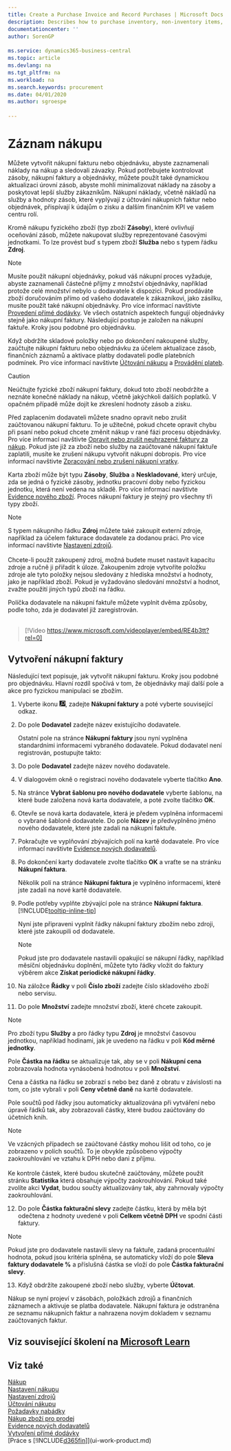 ```yaml
---
title: Create a Purchase Invoice and Record Purchases | Microsoft Docs
description: Describes how to purchase inventory, non-inventory items, or resources by creating and posting purchase invoices or orders.
documentationcenter: ''
author: SorenGP

ms.service: dynamics365-business-central
ms.topic: article
ms.devlang: na
ms.tgt_pltfrm: na
ms.workload: na
ms.search.keywords: procurement
ms.date: 04/01/2020
ms.author: sgroespe

---
```

# Záznam nákupu
Můžete vytvořit nákupní fakturu nebo objednávku, abyste zaznamenali náklady na nákup a sledovali závazky. Pokud potřebujete kontrolovat zásoby, nákupní faktury a objednávky, můžete použít také dynamickou aktualizaci úrovní zásob, abyste mohli minimalizovat náklady na zásoby a poskytovat lepší služby zákazníkům. Nákupní náklady, včetně nákladů na služby a hodnoty zásob, které vyplývají z účtování nákupních faktur nebo objednávek, přispívají k údajům o zisku a dalším finančním KPI ve vašem centru rolí.

Kromě nákupu fyzického zboží  (typ zboží **Zásoby**), které ovlivňují oceňování zásob, můžete nakupovat služby reprezentované časovými jednotkami. To lze provést buď s typem zboží **Služba** nebo s typem řádku **Zdroj**.

> [!NOTE]
> Musíte použít nákupní objednávky, pokud váš nákupní proces vyžaduje, abyste zaznamenali částečné příjmy z množství objednávky, například protože celé množství nebylo u dodavatele k dispozici. Pokud prodáváte zboží doručováním přímo od vašeho dodavatele k zákazníkovi, jako zásilku, musíte použít také nákupní objednávky. Pro více informací navštivte [Provedení přímé dodávky](sales-how-drop-shipment.md). Ve všech ostatních aspektech fungují objednávky stejně jako nákupní faktury. Následující postup je založen na nákupní faktuře. Kroky jsou podobné pro objednávku.

Když obdržíte skladové položky nebo po dokončení nakoupené služby, zaúčtujte nákupní fakturu nebo objednávku za účelem aktualizace zásob, finančních záznamů a aktivace platby dodavateli podle platebních podmínek. Pro více informací navštivte [Účtování nákupu](ui-post-purchases.md) a [Provádění plateb](payables-make-payments.md).

> [!CAUTION]
> Neúčtujte fyzické zboží nákupní faktury, dokud toto zboží neobdržíte a neznáte konečné náklady na nákup, včetně jakýchkoli dalších poplatků. V opačném případě může dojít ke zkreslení hodnoty zásob a zisku.

Před zaplacením dodavateli můžete snadno opravit nebo zrušit zaúčtovanou nákupní fakturu. To je užitečné, pokud chcete opravit chybu při psaní nebo pokud chcete změnit nákup v rané fázi procesu objednávky. Pro více informací navštivte [Opravit nebo zrušit neuhrazené faktury za nákup](purchasing-how-correct-cancel-unpaid-purchase-invoices.md). Pokud jste již za zboží nebo služby na zaúčtované nákupní faktuře zaplatili, musíte ke zrušení nákupu vytvořit nákupní dobropis. Pro více informací navštivte [Zpracování nebo zrušení nákupní vratky](purchasing-how-process-purchase-returns-cancellations.md).

Karta zboží může být typu **Zásoby**, **Služba** a **Neskladované**, který určuje, zda se jedná o fyzické zásoby, jednotku pracovní doby nebo fyzickou jednotku, která není vedena na skladě. Pro více informací navštivte [Evidence nového zboží](inventory-how-register-new-items.md). Proces nákupní faktury je stejný pro všechny tři typy zboží.

> [!NOTE]
> S typem nákupního řádku **Zdroj** můžete také zakoupit externí zdroje, například za účelem fakturace dodavatele za dodanou práci. Pro více informací navštivte [Nastavení zdrojů](projects-how-setup-resources.md).<br /><br />
> Chcete-li použít zakoupený zdroj, možná budete muset nastavit kapacitu zdroje a ručně ji přiřadit k úloze. Zakoupením zdroje vytvoříte položku zdroje ale tyto položky nejsou sledovány z hlediska množství a hodnoty, jako je například zboží. Pokud je vyžadováno sledování množství a hodnot, zvažte použití jiných typů zboží na řádku.

Políčka dodavatele na nákupní faktuře můžete vyplnit dvěma způsoby, podle toho, zda je dodavatel již zaregistrován.
<br><br>

> [!Video https://www.microsoft.com/videoplayer/embed/RE4b3tt?rel=0]

## Vytvoření nákupní faktury
Následující text popisuje, jak vytvořit nákupní fakturu. Kroky jsou podobné pro objednávku. Hlavní rozdíl spočívá v tom, že objednávky mají další pole a akce pro fyzickou manipulaci se zbožím.

1. Vyberte ikonu ![Žárovky, která otevře funkci Řekněte mi](media/ui-search/search_small.png "Řekněte mi, co chcete dělat"), zadejte **Nákupní faktury** a poté vyberte související odkaz.
2. Do pole **Dodavatel** zadejte název existujícího dodavatele.

   Ostatní pole na stránce **Nákupní faktury** jsou nyní vyplněna standardními informacemi vybraného dodavatele. Pokud dodavatel není registrován, postupujte takto:
3. Do pole **Dodavatel** zadejte název nového dodavatele.
4. V dialogovém okně o registraci nového dodavatele vyberte tlačítko **Ano**.
5. Na stránce **Vybrat šablonu pro nového dodavatele** vyberte šablonu, na které bude založena nová karta dodavatele, a poté zvolte tlačítko **OK**.
6. Otevře se nová karta dodavatele, která je předem vyplněna informacemi o vybrané šabloně dodavatele. Do pole **Název** je předvyplněno jméno nového dodavatele, které jste zadali na nákupní faktuře.
7. Pokračujte ve vyplňování zbývajících polí na kartě dodavatele. Pro více informací navštivte [Evidence nových dodavatelů](purchasing-how-register-new-vendors.md).
8. Po dokončení karty dodavatele zvolte tlačítko **OK** a vraťte se na stránku **Nákupní faktura**.

   Několik polí na stránce **Nákupní faktura** je vyplněno informacemi, které jste zadali na nové kartě dodavatele.
9. Podle potřeby vyplňte zbývající pole na stránce **Nákupní faktura**. [!INCLUDE[tooltip-inline-tip](includes/tooltip-inline-tip_md.md)]

   Nyní jste připraveni vyplnit řádky nákupní faktury zbožím nebo zdroji, které jste zakoupili od dodavatele.

   > [!NOTE]
   > Pokud jste pro dodavatele nastavili opakující se nákupní řádky, například měsíční objednávku doplnění, můžete tyto řádky vložit do faktury výběrem akce **Získat periodické nákupní řádky**.
10. Na záložce **Řádky** v poli **Číslo zboží** zadejte číslo skladového zboží nebo servisu.
11. Do pole **Množství** zadejte množství zboží, které chcete zakoupit.

   > [!NOTE]
   > Pro zboží typu **Služby** a pro řádky typu **Zdroj** je množství časovou jednotkou, například hodinami, jak je uvedeno na řádku v poli **Kód měrné jednotky**.

   Pole **Částka na řádku** se aktualizuje tak, aby se v poli **Nákupní cena** zobrazovala hodnota vynásobená hodnotou v poli **Množství**.

   Cena a částka na řádku se zobrazí s nebo bez daně z obratu v závislosti na tom, co jste vybrali v poli **Ceny včetně daně** na kartě dodavatele.

   Pole součtů pod řádky jsou automaticky aktualizována při vytváření nebo úpravě řádků tak, aby zobrazovali částky, které budou zaúčtovány do účetních knih.

   > [!NOTE]
   > Ve vzácných případech se zaúčtované částky mohou lišit od toho, co je zobrazeno v polích součtů. To je obvykle způsobeno výpočty zaokrouhlování ve vztahu k DPH nebo dani z příjmu.<br /><br />Ke kontrole částek, které budou skutečně zaúčtovány, můžete použít stránku **Statistika** která obsahuje výpočty zaokrouhlování. Pokud také zvolíte akci **Vydat**, budou součty aktualizovány tak, aby zahrnovaly výpočty zaokrouhlování.

12. Do pole **Částka fakturační slevy** zadejte částku, která by měla být odečtena z hodnoty uvedené v poli **Celkem včetně  DPH** ve spodní části faktury.

   > [!NOTE]
   > Pokud jste pro dodavatele nastavili slevy na faktuře, zadaná procentuální hodnota, pokud jsou kritéria splněna, se automaticky vloží do pole **Sleva faktury dodavatele %** a příslušná částka se vloží do pole **Částka fakturační slevy**.
13. Když obdržíte zakoupené zboží nebo služby, vyberte **Účtovat**.

Nákup se nyní projeví v zásobách, položkách zdrojů a finančních záznamech a aktivuje se platba dodavatele. Nákupní faktura je odstraněna ze seznamu nákupních faktur a nahrazena novým dokladem v seznamu zaúčtovaných faktur.

## Viz související školení na [Microsoft Learn](/learn/modules/processing-invoices-dynamics-365-business-central/index)

## Viz také
[Nákup](purchasing-manage-purchasing.md)  
[Nastavení nákupu](purchasing-setup-purchasing.md)  
[Nastavení zdrojů](projects-how-setup-resources.md)  
[Účtování nákupu](ui-post-purchases.md)  
[Požadavky nabádky](purchasing-how-request-quotes.md)  
[Nákup zboží pro prodej](purchasing-how-purchase-products-sale.md)  
[Evidence nových dodavatelů](purchasing-how-register-new-vendors.md)  
[Vytvoření přímé dodávky](sales-how-drop-shipment.md)  
[Práce s [!INCLUDE[d365fin](includes/d365fin_md.md)]](ui-work-product.md)
